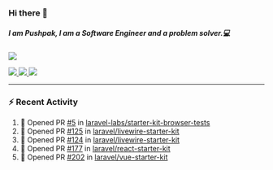 ### Hi there 👋

##### I am Pushpak, I am a Software Engineer and a problem solver.💻

<a href='https://twitter.com/pushpak1300'><a href="https://pushpak1300.me/" target="_blank">
  <img src="https://img.shields.io/badge/website-%23E34F26.svg?&style=for-the-badge" />
</a> 
 
 <a href="https://twitter.com/pushpak1300" target="_blank">
  <img src="https://img.shields.io/badge/twitter-%231DA1F2.svg?&style=for-the-badge&logo=twitter&logoColor=white" />
</a> 

<a href="https://www.linkedin.com/in/pushpak-c-286b17b1/" target="_blank">
  <img src="https://img.shields.io/badge/linkedin-%230077B5.svg?&style=for-the-badge&logo=linkedin&logoColor=white" />
</a> 

<a href="https://dev.to/pushpak1300/" target="_blank">
  <img src="http://img.shields.io/badge/dev.to-gray?style=for-the-badge&logo=dev.to&?logoColor=white?logoWidth=100?label=" />
</a> 


</p>

---

### ⚡ Recent Activity

<!--START_SECTION:activity-->
1. 💪 Opened PR [#5](https://github.com/laravel-labs/starter-kit-browser-tests/pull/5) in [laravel-labs/starter-kit-browser-tests](https://github.com/laravel-labs/starter-kit-browser-tests)
2. 💪 Opened PR [#125](https://github.com/laravel/livewire-starter-kit/pull/125) in [laravel/livewire-starter-kit](https://github.com/laravel/livewire-starter-kit)
3. 💪 Opened PR [#124](https://github.com/laravel/livewire-starter-kit/pull/124) in [laravel/livewire-starter-kit](https://github.com/laravel/livewire-starter-kit)
4. 💪 Opened PR [#177](https://github.com/laravel/react-starter-kit/pull/177) in [laravel/react-starter-kit](https://github.com/laravel/react-starter-kit)
5. 💪 Opened PR [#202](https://github.com/laravel/vue-starter-kit/pull/202) in [laravel/vue-starter-kit](https://github.com/laravel/vue-starter-kit)
<!--END_SECTION:activity-->
